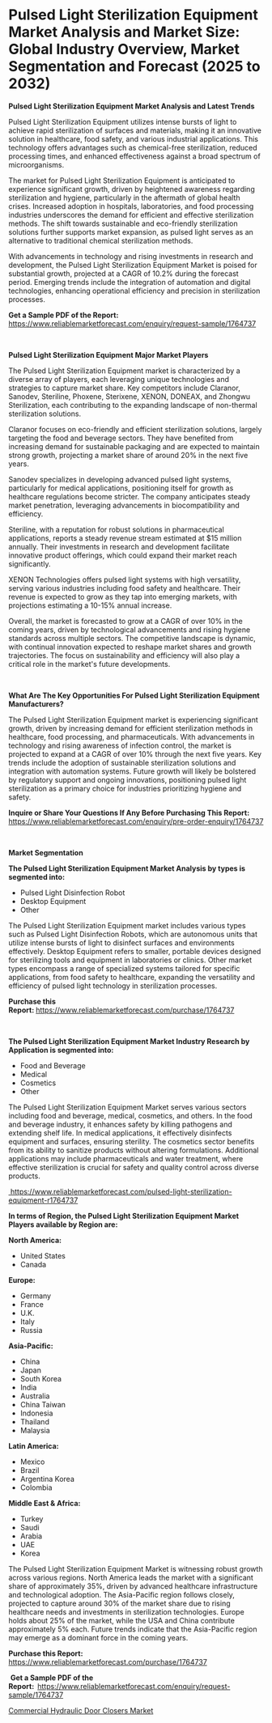 <p><h1>Pulsed Light Sterilization Equipment Market Analysis and Market Size: Global Industry Overview, Market Segmentation and Forecast (2025 to 2032)</h1></p><p><strong>Pulsed Light Sterilization Equipment Market Analysis and Latest Trends</strong></p>
<p><p>Pulsed Light Sterilization Equipment utilizes intense bursts of light to achieve rapid sterilization of surfaces and materials, making it an innovative solution in healthcare, food safety, and various industrial applications. This technology offers advantages such as chemical-free sterilization, reduced processing times, and enhanced effectiveness against a broad spectrum of microorganisms.</p><p>The market for Pulsed Light Sterilization Equipment is anticipated to experience significant growth, driven by heightened awareness regarding sterilization and hygiene, particularly in the aftermath of global health crises. Increased adoption in hospitals, laboratories, and food processing industries underscores the demand for efficient and effective sterilization methods. The shift towards sustainable and eco-friendly sterilization solutions further supports market expansion, as pulsed light serves as an alternative to traditional chemical sterilization methods.</p><p>With advancements in technology and rising investments in research and development, the Pulsed Light Sterilization Equipment Market is poised for substantial growth, projected at a CAGR of 10.2% during the forecast period. Emerging trends include the integration of automation and digital technologies, enhancing operational efficiency and precision in sterilization processes.</p></p>
<p><strong>Get a Sample PDF of the Report:&nbsp;</strong> <a href="https://www.reliablemarketforecast.com/enquiry/request-sample/1764737?utm_campaign=3530&utm_medium=2&utm_source=Github&utm_content=ia&utm_term=11042025&utm_id=pulsed-light-sterilization-equipment">https://www.reliablemarketforecast.com/enquiry/request-sample/1764737</a></p>
<p>&nbsp;</p>
<p><strong>Pulsed Light Sterilization Equipment Major Market Players</strong></p>
<p><p>The Pulsed Light Sterilization Equipment market is characterized by a diverse array of players, each leveraging unique technologies and strategies to capture market share. Key competitors include Claranor, Sanodev, Steriline, Phoxene, Sterixene, XENON, DONEAX, and Zhongwu Sterilization, each contributing to the expanding landscape of non-thermal sterilization solutions.</p><p>Claranor focuses on eco-friendly and efficient sterilization solutions, largely targeting the food and beverage sectors. They have benefited from increasing demand for sustainable packaging and are expected to maintain strong growth, projecting a market share of around 20% in the next five years.</p><p>Sanodev specializes in developing advanced pulsed light systems, particularly for medical applications, positioning itself for growth as healthcare regulations become stricter. The company anticipates steady market penetration, leveraging advancements in biocompatibility and efficiency.</p><p>Steriline, with a reputation for robust solutions in pharmaceutical applications, reports a steady revenue stream estimated at $15 million annually. Their investments in research and development facilitate innovative product offerings, which could expand their market reach significantly.</p><p>XENON Technologies offers pulsed light systems with high versatility, serving various industries including food safety and healthcare. Their revenue is expected to grow as they tap into emerging markets, with projections estimating a 10-15% annual increase.</p><p>Overall, the market is forecasted to grow at a CAGR of over 10% in the coming years, driven by technological advancements and rising hygiene standards across multiple sectors. The competitive landscape is dynamic, with continual innovation expected to reshape market shares and growth trajectories. The focus on sustainability and efficiency will also play a critical role in the market's future developments.</p></p>
<p>&nbsp;</p>
<p><strong>What Are The Key Opportunities For Pulsed Light Sterilization Equipment Manufacturers?</strong></p>
<p><p>The Pulsed Light Sterilization Equipment market is experiencing significant growth, driven by increasing demand for efficient sterilization methods in healthcare, food processing, and pharmaceuticals. With advancements in technology and rising awareness of infection control, the market is projected to expand at a CAGR of over 10% through the next five years. Key trends include the adoption of sustainable sterilization solutions and integration with automation systems. Future growth will likely be bolstered by regulatory support and ongoing innovations, positioning pulsed light sterilization as a primary choice for industries prioritizing hygiene and safety.</p></p>
<p><strong>Inquire or Share Your Questions If Any Before Purchasing This Report:</strong> <a href="https://www.reliablemarketforecast.com/enquiry/pre-order-enquiry/1764737?utm_campaign=3530&utm_medium=2&utm_source=Github&utm_content=ia&utm_term=11042025&utm_id=pulsed-light-sterilization-equipment">https://www.reliablemarketforecast.com/enquiry/pre-order-enquiry/1764737</a></p>
<p>&nbsp;</p>
<p><strong>Market Segmentation</strong></p>
<p><strong>The Pulsed Light Sterilization Equipment Market Analysis by types is segmented into:</strong></p>
<p><ul><li>Pulsed Light Disinfection Robot</li><li>Desktop Equipment</li><li>Other</li></ul></p>
<p><p>The Pulsed Light Sterilization Equipment market includes various types such as Pulsed Light Disinfection Robots, which are autonomous units that utilize intense bursts of light to disinfect surfaces and environments effectively. Desktop Equipment refers to smaller, portable devices designed for sterilizing tools and equipment in laboratories or clinics. Other market types encompass a range of specialized systems tailored for specific applications, from food safety to healthcare, expanding the versatility and efficiency of pulsed light technology in sterilization processes.</p></p>
<p><strong>Purchase this Report:&nbsp;</strong><a href="https://www.reliablemarketforecast.com/purchase/1764737?utm_campaign=3530&utm_medium=2&utm_source=Github&utm_content=ia&utm_term=11042025&utm_id=pulsed-light-sterilization-equipment">https://www.reliablemarketforecast.com/purchase/1764737</a></p>
<p>&nbsp;</p>
<p><strong>The Pulsed Light Sterilization Equipment Market Industry Research by Application is segmented into:</strong></p>
<p><ul><li>Food and Beverage</li><li>Medical</li><li>Cosmetics</li><li>Other</li></ul></p>
<p><p>The Pulsed Light Sterilization Equipment Market serves various sectors including food and beverage, medical, cosmetics, and others. In the food and beverage industry, it enhances safety by killing pathogens and extending shelf life. In medical applications, it effectively disinfects equipment and surfaces, ensuring sterility. The cosmetics sector benefits from its ability to sanitize products without altering formulations. Additional applications may include pharmaceuticals and water treatment, where effective sterilization is crucial for safety and quality control across diverse products.</p></p>
<p><a href="https://www.reliablemarketforecast.com/pulsed-light-sterilization-equipment-r1764737?utm_campaign=3530&utm_medium=2&utm_source=Github&utm_content=ia&utm_term=11042025&utm_id=pulsed-light-sterilization-equipment">&nbsp;https://www.reliablemarketforecast.com/pulsed-light-sterilization-equipment-r1764737</a></p>
<p><strong>In terms of Region, the Pulsed Light Sterilization Equipment Market Players available by Region are:</strong></p>
<p>
    <p> <strong> North America: </strong>
        <ul>
            <li>United States</li>
            <li>Canada</li>
        </ul>
        </p> 
    <p> <strong> Europe: </strong>
        <ul>
            <li>Germany</li>
            <li>France</li>
            <li>U.K.</li>
            <li>Italy</li>
            <li>Russia</li>
        </ul>
        </p> 
    <p> <strong> Asia-Pacific: </strong>
        <ul>
            <li>China</li>
            <li>Japan</li>
            <li>South Korea</li>
            <li>India</li>
            <li>Australia</li>
            <li>China Taiwan</li>
            <li>Indonesia</li>
            <li>Thailand</li>
            <li>Malaysia</li>
        </ul>
        </p> 
    <p> <strong> Latin America: </strong>
        <ul>
            <li>Mexico</li>
            <li>Brazil</li>
            <li>Argentina Korea</li>
            <li>Colombia</li>
        </ul>
        </p> 
    <p> <strong> Middle East & Africa: </strong>
        <ul>
            <li>Turkey</li>
            <li>Saudi</li>
            <li>Arabia</li>
            <li>UAE</li>
            <li>Korea</li>
        </ul>
    </p>
    </p>
<p><p>The Pulsed Light Sterilization Equipment Market is witnessing robust growth across various regions. North America leads the market with a significant share of approximately 35%, driven by advanced healthcare infrastructure and technological adoption. The Asia-Pacific region follows closely, projected to capture around 30% of the market share due to rising healthcare needs and investments in sterilization technologies. Europe holds about 25% of the market, while the USA and China contribute approximately 5% each. Future trends indicate that the Asia-Pacific region may emerge as a dominant force in the coming years.</p></p>
<p><strong>Purchase this Report: </strong><a href="https://www.reliablemarketforecast.com/purchase/1764737?utm_campaign=3530&utm_medium=2&utm_source=Github&utm_content=ia&utm_term=11042025&utm_id=pulsed-light-sterilization-equipment">https://www.reliablemarketforecast.com/purchase/1764737</a></p>
<p>&nbsp;<strong>Get a Sample PDF of the Report:&nbsp;&nbsp;</strong><a href="https://www.reliablemarketforecast.com/enquiry/request-sample/1764737?utm_campaign=3530&utm_medium=2&utm_source=Github&utm_content=ia&utm_term=11042025&utm_id=pulsed-light-sterilization-equipment">https://www.reliablemarketforecast.com/enquiry/request-sample/1764737</a></p>
<p><strong></strong></p>
<p><p><a href="https://github.com/MonroeBullock54/Market-Research-Report-List-2/blob/main/commercial-hydraulic-door-closers-market.md?utm_campaign=3530&utm_medium=2&utm_source=Github&utm_content=ia&utm_term=11042025&utm_id=pulsed-light-sterilization-equipment">Commercial Hydraulic Door Closers Market</a></p></p>